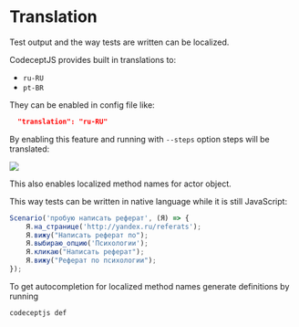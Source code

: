 # Translation

Test output and the way tests are written can be localized.

CodeceptJS provides built in translations to:

* `ru-RU`
* `pt-BR`

They can be enabled in config file like:

```json
  "translation": "ru-RU"
```

By enabling this feature and running with `--steps` option steps will be translated:

![](http://codecept.io/images/translate-ru1.png)

This also enables localized method names for actor object.

This way tests can be written in native language while it is still JavaScript:

```js
Scenario('пробую написать реферат', (Я) => {
    Я.на_странице('http://yandex.ru/referats');
    Я.вижу("Написать реферат по");
    Я.выбираю_опцию('Психологии');
    Я.кликаю("Написать реферат");
    Я.вижу("Реферат по психологии");
});
```

To get autocompletion for localized method names generate definitions by running

```
codeceptjs def
```